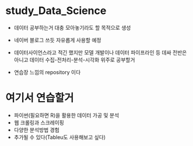# study_Data_Science
- 데이터 공부하는거 대충 모아놓기라도 할 목적으로 생성
- 네이버 블로그 쓰듯 자유롭게 사용할 예정
- 데이터사이언스라고 적긴 했지만 모델 개발이나 데이터 파이프라인 등 데싸 전반은 아니고 데이터 수집-전처리-분석-시각화 위주로 공부할거

- 연습장 느낌의 repository 이다

# 여기서 연습할거
* 파이썬(필요하면 R)을 활용한 데이터 가공 및 분석
* 웹 크롤링과 스크레이핑
* 다양한 분석방법 경험
* 추가될 수 있다(Tableu도 사용해보고 싶다)
